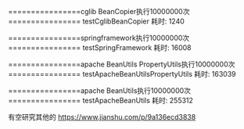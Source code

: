 
================cglib BeanCopier执行10000000次================
testCglibBeanCopier 耗时: 1240

================springframework执行10000000次================
testSpringFramework 耗时: 16008

================apache BeanUtils PropertyUtils执行10000000次================
testApacheBeanUtilsPropertyUtils 耗时: 163039

================apache BeanUtils执行10000000次================
testApacheBeanUtils 耗时: 255312


有空研究其他的
https://www.jianshu.com/p/9a136ecd3838